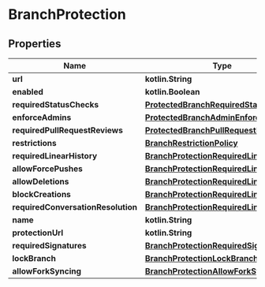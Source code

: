 
# BranchProtection

## Properties
Name | Type | Description | Notes
------------ | ------------- | ------------- | -------------
**url** | **kotlin.String** |  |  [optional]
**enabled** | **kotlin.Boolean** |  |  [optional]
**requiredStatusChecks** | [**ProtectedBranchRequiredStatusCheck**](ProtectedBranchRequiredStatusCheck.md) |  |  [optional]
**enforceAdmins** | [**ProtectedBranchAdminEnforced**](ProtectedBranchAdminEnforced.md) |  |  [optional]
**requiredPullRequestReviews** | [**ProtectedBranchPullRequestReview**](ProtectedBranchPullRequestReview.md) |  |  [optional]
**restrictions** | [**BranchRestrictionPolicy**](BranchRestrictionPolicy.md) |  |  [optional]
**requiredLinearHistory** | [**BranchProtectionRequiredLinearHistory**](BranchProtectionRequiredLinearHistory.md) |  |  [optional]
**allowForcePushes** | [**BranchProtectionRequiredLinearHistory**](BranchProtectionRequiredLinearHistory.md) |  |  [optional]
**allowDeletions** | [**BranchProtectionRequiredLinearHistory**](BranchProtectionRequiredLinearHistory.md) |  |  [optional]
**blockCreations** | [**BranchProtectionRequiredLinearHistory**](BranchProtectionRequiredLinearHistory.md) |  |  [optional]
**requiredConversationResolution** | [**BranchProtectionRequiredLinearHistory**](BranchProtectionRequiredLinearHistory.md) |  |  [optional]
**name** | **kotlin.String** |  |  [optional]
**protectionUrl** | **kotlin.String** |  |  [optional]
**requiredSignatures** | [**BranchProtectionRequiredSignatures**](BranchProtectionRequiredSignatures.md) |  |  [optional]
**lockBranch** | [**BranchProtectionLockBranch**](BranchProtectionLockBranch.md) |  |  [optional]
**allowForkSyncing** | [**BranchProtectionAllowForkSyncing**](BranchProtectionAllowForkSyncing.md) |  |  [optional]



